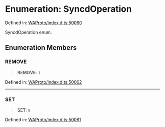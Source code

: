 # Enumeration: SyncdOperation

Defined in: [WAProto/index.d.ts:50060](https://github.com/Fokusdotid/bail/blob/8b525f9ebcc20cb9acd0f880b6ad58976e38b117/WAProto/index.d.ts#L50060)

SyncdOperation enum.

## Enumeration Members

### REMOVE

> **REMOVE**: `1`

Defined in: [WAProto/index.d.ts:50062](https://github.com/Fokusdotid/bail/blob/8b525f9ebcc20cb9acd0f880b6ad58976e38b117/WAProto/index.d.ts#L50062)

***

### SET

> **SET**: `0`

Defined in: [WAProto/index.d.ts:50061](https://github.com/Fokusdotid/bail/blob/8b525f9ebcc20cb9acd0f880b6ad58976e38b117/WAProto/index.d.ts#L50061)
